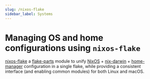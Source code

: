```yaml
---
slug: /nixos-flake
sidebar_label: Systems
---
```


# Managing OS and home configurations using `nixos-flake`

[nixos-flake](https://github.com/srid/nixos-flake) a [flake-parts](https://flake.parts/) module to unify [NixOS](https://nixos.org/manual/nixos/stable/) + [nix-darwin](https://github.com/LnL7/nix-darwin) + [home-manager] configuration in a single flake, while providing a consistent interface (and enabling common modules) for both Linux and macOS.

[home-manager]: https://github.com/nix-community/home-manager

